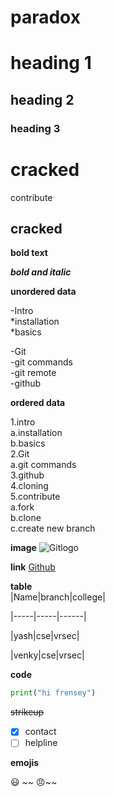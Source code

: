 # paradox

# heading 1

## heading 2

### heading 3


<h1>cracked</h1>
contribute
<h2>cracked</h2>

**bold text**

***bold and italic***

**unordered data**

-Intro     
    *installation    
    *basics    
   
-Git   
    -git commands   
    -git remote    
-github   

**ordered data**

1.intro    
  a.installation  
  b.basics    
2.Git  
   a.git commands   
3.github   
4.cloning     
5.contribute    
   a.fork    
   b.clone    
   c.create new branch
   
   **image**
   ![Gitlogo](https://upload.wikimedia.org/wikipedia/commons/thumb/e/e0/Git-logo.svg/1280px-Git-logo.svg.png)
   
   **link**
   [Github](https://github.com/)
   
   
  **table**    
  |Name|branch|college|  
  
  |-----|-----|------|   
  
  |yash|cse|vrsec|    
  
  |venky|cse|vrsec|    
  
 
 
 **code**    
 ````python
 print("hi frensey")  
 
 ``````
 
 ~~strikeup~~     
 
 - [x] contact  
 - [ ] helpline  
 
 **emojis**     
 
 :smiley:
~~ :angry:~~
 
 
 
   
  
